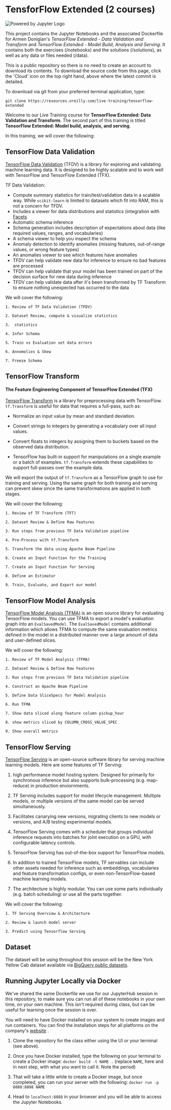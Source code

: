# TensforFlow Extended (2 courses)
 
![Powered by Jupyter Logo](https://cdn.oreillystatic.com/images/icons/powered_by_jupyter.png)

This project contains the Jupyter Notebooks and the associated Dockerfile for Armen Donigian's _TensorFlow Extended - Data Validation and Transform_ and _TensorFlow Extended - Model Build, Analysis and Serving_. It contains both the exercises (/notebooks) and the solutions (/solutions), as well as any data or files needed (/data).

This is a public repository so there is no need to create an account to download its contents. To download the source code from this page, click the 'Cloud' icon on the top right hand, above where the latest commit is detailed.

To download via git from your preferred terminal application, type: 

```git clone https://resources.oreilly.com/live-training/tensorflow-extended```

Welcome to our Live Training course for **TensorFlow Extended: Data Validation and Transform**. The second part of this training is titled **TensorFlow Extended: Model build, analysis, and serving**.

In this training, we will cover the following:

## TensorFlow Data Validation

[TensorFlow Data Validation](https://github.com/tensorflow/data-validation) (TFDV) is a library for exploring and validating machine learning data. It is designed to be highly scalable and to work well with TensorFlow and TensorFlow Extended (TFX).

TF Data Validation:

+ Compute summary statistics for train/test/validation data in a scalable way. While `scikit-learn` is limited to datasets which fit into RAM, this is not a concern for TFDV.
+ Includes a viewer for data distributions and statistics (integration with [Facets](https://pair-code.github.io/facets/) 
+ Automatic schema inference 
+ Schema generation includes description of expectations about data (like required values, ranges, and vocabularies)
+ A schema viewer to help you inspect the schema
+ Anomaly detection to identify anomalies (missing features, out-of-range values, or wrong feature types)
+ An anomalies viewer to see which features have anomalies
+ TFDV can help validate new data for inference to ensure no bad features are processed
+ TFDV can help validate that your model has been trained on part of the decision surface for new data during inference 
+ TFDV can help validate data after it's been transformed by TF Transform to ensure nothing unexpected has occurred to the data

We will cover the following:

```
1. Review of TF Data Validation (TFDV)

2. Dataset Review, compute & visualize statistics

3.  statistics

4. Infer Schema

5. Train vs Evaluation set data errors

6. Annomolies & Skew

7. Freeze Schema
```

## TensorFlow Transform

#### The Feature Engineering Component of TensorFlow Extended (TFX)

[TensorFlow Transform](https://github.com/tensorflow/transform) is a library for preprocessing data with TensorFlow. `tf.Transform` is useful for data that requires a full-pass, such as:

+ Normalize an input value by mean and standard deviation.

+ Convert strings to integers by generating a vocabulary over all input values.

+ Convert floats to integers by assigning them to buckets based on the observed data distribution.

+ TensorFlow has built-in support for manipulations on a single example or a batch of examples. `tf.Transform` extends these capabilities to support full-passes over the example data.

We will export the output of `tf.Transform` as a TensorFlow graph to use for training and serving. Using the same graph for both training and serving can prevent skew since the same transformations are applied in both stages.

We will cover the following:

```
1. Review of TF Transform (TFT)

2. Dataset Review & Define Raw Features

3. Run steps from previous TF Data Validation pipeline

4. Pre-Process with tf.Transform

5. Transform the data using Apache Beam Pipeline

6. Create an Input Function for the Training

7. Create an Input Function for Serving

8. Define an Estimator 

9. Train, Evaluate, and Export our model
```

## TensorFlow Model Analysis

[TensorFlow Model Analysis (TFMA)](https://github.com/tensorflow/model-analysis) is an open source library for evaluating TensorFlow models. You can use TFMA to export a model's evaluation graph into an `EvalSavedModel`. The `EvalSavedModel` contains additional information which allows TFMA to compute the same evaluation metrics defined in the model in a distributed manner over a large amount of data and user-defined slices.

We will cover the following:

```
1. Review of TF Model Analysis (TFMA)

2. Dataset Review & Define Raw Features

3. Run steps from previous TF Data Validation pipeline

4. Construct an Apache Beam Pipeline

5. Define Data SliceSpecs for Model Analysis

6. Run TFMA

7. Show data sliced along feature column pickup_hour

8. show metrics sliced by COLUMN_CROSS_VALUE_SPEC 

9. Show overall metrics
```

## TensorFlow Serving

[TensorFlow Serving](https://www.tensorflow.org/tfx/serving/) is an open-source software library for serving machine learning models. Here are some features of TF Serving:

1. high performance model hosting system. Designed for primarily for synchronous inference but also supports bulk-processing (e.g. map-reduce) in production enviornments. 

2. TF Serving includes support for model lifecycle management. Multiple models, or multiple versions of the same model can be served simultaneously.
 
3. Facilitates canarying new versions, migrating clients to new models or versions, and A/B testing experimental models.

4. TensorFlow Serving comes with a scheduler that groups individual inference requests into batches for joint execution on a GPU, with configurable latency controls.

5. TensorFlow Serving has out-of-the-box support for TensorFlow models. 

6. In addition to trained TensorFlow models, TF servables can include other assets needed for inference such as embeddings, vocabularies and feature transformation configs, or even non-TensorFlow-based machine learning models.

7. The architecture is highly modular. You can use some parts individually (e.g. batch scheduling) or use all the parts together.  
 
We will cover the following:

```
1. TF Serving Overview & Architecture

2. Review & launch model server

3. Predict using Tensorflow Serving
```

## Dataset

The dataset will be using throughout this session will be the New York Yellow Cab dataset available via [BigQuery public datasets](bigquery-public-data:new_york.tlc_yellow_trips_2016).



## Running Jupyter Locally via Docker

We've shared the same Dockerfile we use for our JupyterHub session in this repository, to make sure you can run all of these notebooks in your own time, on your own machine. This isn't required during class, but can be useful for learning once the session is over.

You will need to have Docker installed on your system to create images and run containers. You can find the installation steps for all platforms on the company's [website](https://docs.docker.com/install/)
.

1) Clone the repository for the class either using the UI or your terminal (see above).

2) Once you have Docker installed, type the following on your terminal to create a Docker image: `docker build -t NAME .` (replace `NAME`, here and in next step, with what you want to call it. Note the period)

3) That will take a little while to create a Docker image, but once completed, you can run your server with the following:
`docker run -p 8888:8888 NAME`

4) Head to `localhost:8888` in your browser and you will be able to access the Jupyter Notebooks.
